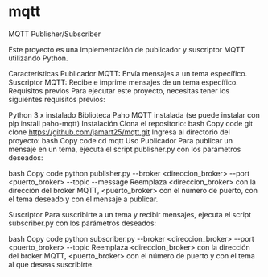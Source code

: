 # mqtt

MQTT Publisher/Subscriber

Este proyecto es una implementación de publicador y suscriptor MQTT utilizando Python.

Características
Publicador MQTT: Envía mensajes a un tema específico.
Suscriptor MQTT: Recibe e imprime mensajes de un tema específico.
Requisitos previos
Para ejecutar este proyecto, necesitas tener los siguientes requisitos previos:

Python 3.x instalado
Biblioteca Paho MQTT instalada (se puede instalar con pip install paho-mqtt)
Instalación
Clona el repositorio:
bash
Copy code
git clone https://github.com/jamart25/mqtt.git
Ingresa al directorio del proyecto:
bash
Copy code
cd mqtt
Uso
Publicador
Para publicar un mensaje en un tema, ejecuta el script publisher.py con los parámetros deseados:

bash
Copy code
python publisher.py --broker <direccion_broker> --port <puerto_broker> --topic <tema> --message <mensaje>
Reemplaza <direccion_broker> con la dirección del broker MQTT, <puerto_broker> con el número de puerto, <tema> con el tema deseado y <mensaje> con el mensaje a publicar.

Suscriptor
Para suscribirte a un tema y recibir mensajes, ejecuta el script subscriber.py con los parámetros deseados:

bash
Copy code
python subscriber.py --broker <direccion_broker> --port <puerto_broker> --topic <tema>
Reemplaza <direccion_broker> con la dirección del broker MQTT, <puerto_broker> con el número de puerto y <tema> con el tema al que deseas suscribirte.
